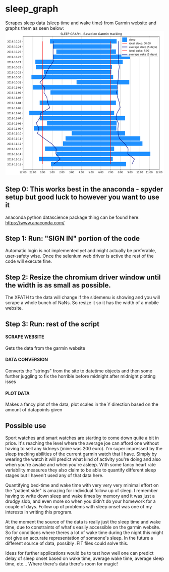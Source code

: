 # sleep_graph

Scrapes sleep data (sleep time and wake time) from Garmin website and graphs them as seen below:
![sleep graph example](https://github.com/Dopamineral/sleep_graph/blob/master/example.png)


## Step 0: This works best in the anaconda - spyder setup but good luck to however you want to use it
anaconda python datascience package thing can be found here: https://www.anaconda.com/

## Step 1: Run: "SIGN IN" portion of the code
Automatic login is not implemented yet and might actually be preferable, user-safety wise. Once the selenium web driver is active the rest of the code will execute fine.

## Step 2: Resize the chromium driver window until the width is as small as possible. 
The XPATH to the data will change if the sidemenu is showing and you will scrape a whole bunch of NaNs. So resize it so it has the width of a mobile website.

## Step 3: Run: rest of the script
#### SCRAPE WEBSITE
Gets the data from the garmin website
#### DATA CONVERSION
Converts the "strings" from the site to datetime objects and then some further juggling to fix the horrible before midnight after midnight plotting isses
#### PLOT DATA 
Makes a fancy plot of the data, plot scales in the Y direction based on the amount of datapoints given

## Possible use
Sport watches and smart watches are starting to come down quite a bit in price. It's reaching the level where the average joe can afford one without having to sell any kidneys (mine was 200 euro). I'm super impressed by the sleep tracking abilities of the current garmin watch that I have. Simply by wearing the watch it will predict what kind of activity you're doing and also when you're awake and when you're asleep. With some fancy heart rate variability measures they also claim to be able to quantify different sleep stages but I haven't used any of that data here.

Quantifying bed-time and wake time with very very very minimal effort on the "patient side" is amazing for individual follow up of sleep. I remember having to write down sleep and wake times by memory and it was just a drudgy slob, and even more so when you didn't do your homework for a couple of days. Follow up of problems with sleep onset was one of my interests in writing this program. 

At the moment the source of the data is really just the sleep time and wake time, due to constraints of what's easily accessible on the garmin website. So for conditions where theres a lot of wake time during the night this might not give an accurate representation of someone's sleep. In the future a different source of data, possibly .FIT files could solve this. 

Ideas for further applications would be to test how well one can predict delay of sleep onset based on wake time, average wake time, average sleep time, etc... Where there's data there's room for magic! 


